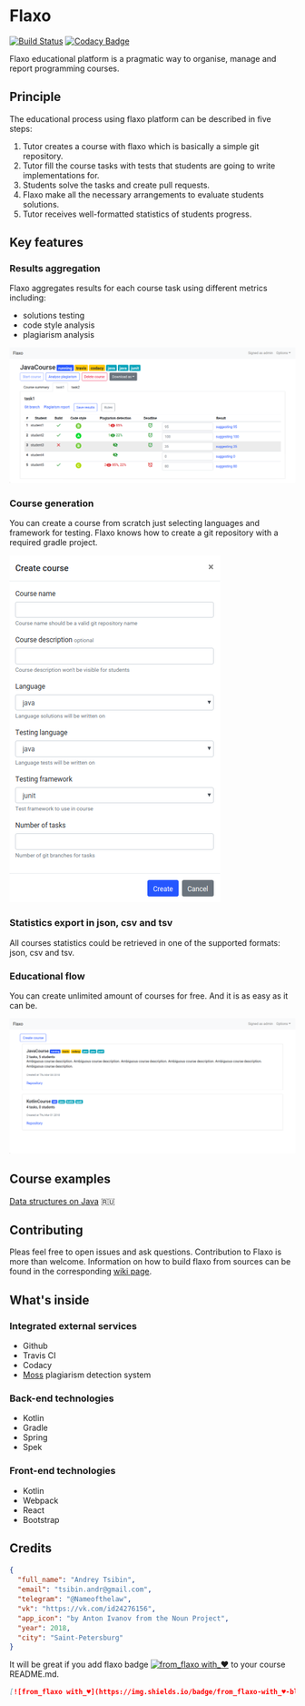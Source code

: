 # Flaxo
[![Build Status](https://travis-ci.org/tcibinan/flaxo.svg?branch=dev)](https://travis-ci.org/tcibinan/flaxo)
[![Codacy Badge](https://api.codacy.com/project/badge/Grade/5b599e5082814d26b34c778670c9985c)](https://www.codacy.com/app/NameOfTheLaw/flaxo?utm_source=github.com&amp;utm_medium=referral&amp;utm_content=tcibinan/flaxo&amp;utm_campaign=Badge_Grade)

Flaxo educational platform is a pragmatic way to organise, manage and report programming courses.

## Principle

The educational process using flaxo platform can be described in five steps:

1. Tutor creates a course with flaxo which is basically a simple git repository.
2. Tutor fill the course tasks with tests that students are going to write implementations for.
3. Students solve the tasks and create pull requests.
4. Flaxo make all the necessary arrangements to evaluate students solutions.
5. Tutor receives well-formatted statistics of students progress.

## Key features

### Results aggregation

Flaxo aggregates results for each course task using different metrics including: 

- solutions testing
- code style analysis
- plagiarism analysis

![course-task-statistics](screenshots/course-task.png?raw=true)

### Course generation

You can create a course from scratch just selecting languages and framework for testing.
Flaxo knows how to create a git repository with a required gradle project.

![course-creation-modal](screenshots/course-creation-modal.png?raw=true)

### Statistics export in json, csv and tsv

All courses statistics could be retrieved in one of the supported formats: json, csv and tsv.

### Educational flow

You can create unlimited amount of courses for free. And it is as easy as it can be.

![all-courses](screenshots/all-courses.png?raw=true)

## Course examples

[Data structures on Java](https://github.com/tcibinan/data-structures-course) :ru:

## Contributing

Pleas feel free to open issues and ask questions. Contribution to Flaxo is more than welcome.
Information on how to build flaxo from sources can be found in the corresponding 
[wiki page](https://github.com/tcibinan/flaxo/wiki/Build-from-sources).

## What's inside

### Integrated external services

- Github
- Travis CI
- Codacy
- [Moss](https://theory.stanford.edu/~aiken/moss/) plagiarism detection system

### Back-end technologies

- Kotlin
- Gradle
- Spring
- Spek

### Front-end technologies

- Kotlin
- Webpack
- React
- Bootstrap

## Credits

```json
{ 
  "full_name": "Andrey Tsibin",
  "email": "tsibin.andr@gmail.com",
  "telegram": "@Nameofthelaw",
  "vk": "https://vk.com/id24276156",
  "app_icon": "by Anton Ivanov from the Noun Project",
  "year": 2018,
  "city": "Saint-Petersburg"
}
```

It will be great if you add flaxo badge [![from_flaxo with_♥](https://img.shields.io/badge/from_flaxo-with_♥-blue.svg)](https://github.com/tcibinan/flaxo) to your course README.md.

```markdown
[![from_flaxo with_♥](https://img.shields.io/badge/from_flaxo-with_♥-blue.svg)](https://github.com/tcibinan/flaxo)
```
